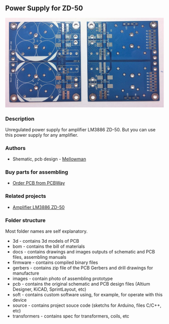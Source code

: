 ## Power Supply for ZD-50

![ps-zd-50](./images/ps-zd-50.jpg)

### Description
Unregulated power supply for amplifier LM3886 ZD-50. But you can use this power supply for any amplifier.

### Authors
- Shematic, pcb design - [Mellowman](http://forum.vegalab.ru/member.php?u=17319)

### Buy parts for assembling
- [Order PCB from PCBWay](https://www.pcbway.com/project/shareproject/power_supply_zd_50.html)

### Related projects
- [Amplifier LM3886 ZD-50](https://github.com/diyaudioby/lm3886-zd-50)

### Folder structure
Most folder names are self explanatory.
- 3d - contains 3d models of PCB
- bom - contains the bill of materials
- docs - contains drawings and images outputs of schematic and PCB files, assembling manuals
- firmware - contains compiled binary files
- gerbers - contains zip file of the PCB Gerbers and drill drawings for manufacture
- images - contain photo of assembling prototype
- pcb - contains the original schematic and PCB design files (Altium Designer,  KiCAD, SprintLayout, etc)
- soft - contains custom software using, for example, for operate with this device 
- source - contains project souce code (sketchs for Arduino, files C/C++, etc)
- transformers - contains spec for transformers, coils, etc